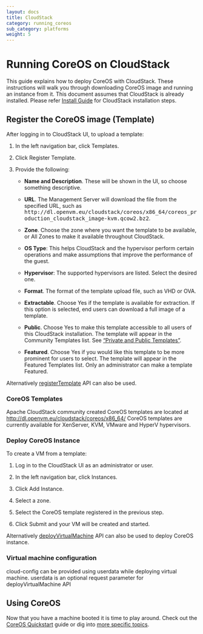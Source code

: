 ```yaml
---
layout: docs
title: CloudStack
category: running_coreos
sub_category: platforms
weight: 5
---
```


# Running CoreOS on CloudStack

This guide explains how to deploy CoreOS with CloudStack. These instructions will walk you through downloading CoreOS image and running an instance from it.
This document assumes that CloudStack is already installed. Please refer <a href="http://docs.cloudstack.apache.org/projects/cloudstack-installation/en/latest/">Install Guide</a> for CloudStack installation steps.


## Register the CoreOS image (Template)

After logging in to CloudStack UI, to upload a template:

<ol>
<li><p>In the left navigation bar, click Templates.</p>
</li>
<li><p>Click Register Template.</p>
</li>
<li><p>Provide the following:</p>
<ul>
<li><p><strong>Name and Description</strong>. These will be shown in the UI, so choose
something descriptive.</p>
</li>
<li><p><strong>URL</strong>. The Management Server will download the file from the
specified URL, such as <tt><span class="pre">http://dl.openvm.eu/cloudstack/coreos/x86_64/coreos_production_cloudstack_image-kvm.qcow2.bz2</span></tt>.</p>
</li>
<li><p><strong>Zone</strong>. Choose the zone where you want the template to be
available, or All Zones to make it available throughout
CloudStack.</p>
</li>
<li><p><strong>OS Type</strong>: This helps CloudStack and the hypervisor perform
certain operations and make assumptions that improve the
performance of the guest. </p>
</li>
<li><p><strong>Hypervisor</strong>: The supported hypervisors are listed. Select the
desired one.</p>
</li>
<li><p><strong>Format</strong>. The format of the template upload file, such as VHD or
OVA.</p>
</li>
<li><p><strong>Extractable</strong>. Choose Yes if the template is available for
extraction. If this option is selected, end users can download a
full image of a template.</p>
</li>
<li><p><strong>Public</strong>. Choose Yes to make this template accessible to all
users of this CloudStack installation. The template will appear in
the Community Templates list. See <a class="reference external" href="#private-and-public-templates">“Private and
Public Templates”</a>.</p>
</li>
<li><p><strong>Featured</strong>. Choose Yes if you would like this template to be
more prominent for users to select. The template will appear in
the Featured Templates list. Only an administrator can make a
template Featured.</p>
</li>
</ul>
</li>
</ol>

Alternatively <a href="http://cloudstack.apache.org/docs/api/apidocs-4.4/user/registerTemplate.html">registerTemplate</a> API can also be used.

### CoreOS Templates

Apache CloudStack community created CoreOS templates are located at <a href="http://dl.openvm.eu/cloudstack/coreos/x86_64/">http://dl.openvm.eu/cloudstack/coreos/x86_64/</a>
CoreOS templates are currently available for XenServer, KVM, VMware and HyperV hypervisors.

### Deploy CoreOS Instance

<p>To create a VM from a template:</p>
<ol>
<li><p>Log in to the CloudStack UI as an administrator or user.</p>
</li>
<li><p>In the left navigation bar, click Instances.</p>
</li>
<li><p>Click Add Instance.</p>
</li>
<li><p>Select a zone.</p>
</li>
<li><p>Select the CoreOS template registered in the previous step.
</li>
<li><p>Click Submit and your VM will be created and started.</p>
</li>
</ol>

Alternatively <a href="http://cloudstack.apache.org/docs/api/apidocs-4.4/user/deployVirtualMachine.html">deployVirtualMachine</a> API can also be used to deploy CoreOS instance.

### Virtual machine configuration

cloud-config can be provided using userdata while deploying virtual machine. userdata is an optional request parameter for deployVirtualMachine API

## Using CoreOS

Now that you have a machine booted it is time to play around.
Check out the [CoreOS Quickstart]({{site.baseurl}}/docs/quickstart) guide or dig into [more specific topics]({{site.baseurl}}/docs).
